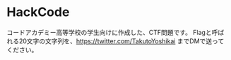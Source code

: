 # HackCode
コードアカデミー高等学校の学生向けに作成した、CTF問題です。
Flagと呼ばれる20文字の文字列を、https://twitter.com/TakutoYoshikai までDMで送ってください。
